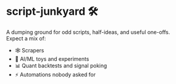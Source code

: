 # script-junkyard 🛠️

A dumping ground for odd scripts, half-ideas, and useful one-offs.  
Expect a mix of:
- 🕸️ Scrapers
- 🤖 AI/ML toys and experiments  
- 📊 Quant backtests and signal poking  
- ⚡ Automations nobody asked for  
